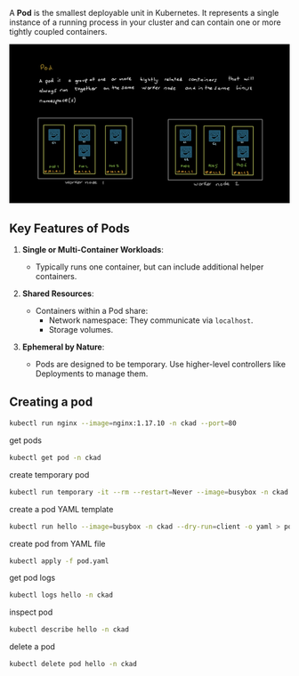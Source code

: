 A **Pod** is the smallest deployable unit in Kubernetes. It represents a single instance of a running process in your cluster and can contain one or more tightly coupled containers.

![](../media/pod.jpeg)

## **Key Features of Pods**

1. **Single or Multi-Container Workloads**:
   - Typically runs one container, but can include additional helper containers.

2. **Shared Resources**:
   - Containers within a Pod share:
     - Network namespace: They communicate via `localhost`.
     - Storage volumes.

3. **Ephemeral by Nature**:
   - Pods are designed to be temporary. Use higher-level controllers like Deployments to manage them.

## Creating a pod

```bash
kubectl run nginx --image=nginx:1.17.10 -n ckad --port=80
```

get pods
```bash
kubectl get pod -n ckad
```

create temporary pod
```bash
kubectl run temporary -it --rm --restart=Never --image=busybox -n ckad -- wget 10.244.1.2:80
```

create a pod YAML template
```bash
kubectl run hello --image=busybox -n ckad --dry-run=client -o yaml > pod.yaml -- /bin/sh -c "echo 'Hello World'"
```

create pod from YAML file
```bash
kubectl apply -f pod.yaml
```

get pod logs
```bash
kubectl logs hello -n ckad
```

inspect pod
```bash
kubectl describe hello -n ckad
```

delete a pod
```bash
kubectl delete pod hello -n ckad
```
